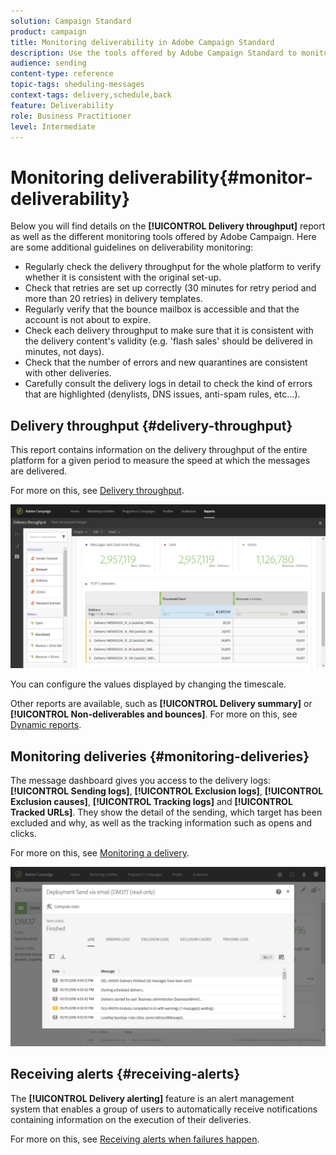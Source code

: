```yaml
---
solution: Campaign Standard
product: campaign
title: Monitoring deliverability in Adobe Campaign Standard
description: Use the tools offered by Adobe Campaign Standard to monitor your platform's deliverability.
audience: sending
content-type: reference
topic-tags: sheduling-messages
context-tags: delivery,schedule,back
feature: Deliverability
role: Business Practitioner
level: Intermediate
---
```


# Monitoring deliverability{#monitor-deliverability}

Below you will find details on the **[!UICONTROL Delivery throughput]** report as well as the different monitoring tools offered by Adobe Campaign. Here are some additional guidelines on deliverability monitoring:
* Regularly check the delivery throughput for the whole platform to verify whether it is consistent with the original set-up.
* Check that retries are set up correctly (30 minutes for retry period and more than 20 retries) in delivery templates.
* Regularly verify that the bounce mailbox is accessible and that the account is not about to expire.
* Check each delivery throughput to make sure that it is consistent with the delivery content's validity (e.g. 'flash sales' should be delivered in minutes, not days).
* Check that the number of errors and new quarantines are consistent with other deliveries.
* Carefully consult the delivery logs in detail to check the kind of errors that are highlighted (denylists, DNS issues, anti-spam rules, etc…).

## Delivery throughput {#delivery-throughput}

This report contains information on the delivery throughput of the entire platform for a given period to measure the speed at which the messages are delivered.

For more on this, see [Delivery throughput](../../reporting/using/delivery-throughput.md).

![](assets/delivery_reports_1.png)

You can configure the values displayed by changing the timescale.

Other reports are available, such as **[!UICONTROL Delivery summary]** or **[!UICONTROL Non-deliverables and bounces]**. For more on this, see [Dynamic reports](../../reporting/using/about-dynamic-reports.md).

## Monitoring deliveries {#monitoring-deliveries}

The message dashboard gives you access to the delivery logs: **[!UICONTROL Sending logs]**, **[!UICONTROL Exclusion logs]**, **[!UICONTROL Exclusion causes]**, **[!UICONTROL Tracking logs]** and **[!UICONTROL Tracked URLs]**. They show the detail of the sending, which target has been excluded and why, as well as the tracking information such as opens and clicks.

For more on this, see [Monitoring a delivery](../../sending/using/monitoring-a-delivery.md).

![](assets/sending_delivery1.png)

## Receiving alerts {#receiving-alerts}

The **[!UICONTROL Delivery alerting]** feature is an alert management system that enables a group of users to automatically receive notifications containing information on the execution of their deliveries.

For more on this, see [Receiving alerts when failures happen](../../sending/using/receiving-alerts-when-failures-happen.md).

<!--## External tools (#external-tools)

### Signal Spam {#signal-spam}

Signal Spam is a French service which offers anonymized feedback loop reporting for French ISPs (Orange, SFR).

This service allows you to follow the reputation of the French ISPs and track customers' activity evolution.

Signal Spam also provides direct complaints that end users log through a dedicated interface. Those complaints are then quarantined from the email address database.

### 250ok {#solution-250ok}

250ok is a monitoring solution which provides IP and domain denylists, as well as reputation indicators.

The information provided is real-time, which allows for a pro-active assistance. 250ok a complementary solution to the Adobe deliverability internal tools.-->
